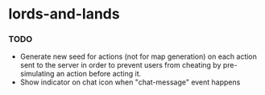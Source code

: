 # lords-and-lands
 
### TODO

- Generate new seed for actions (not for map generation) on each action sent to the server in order to prevent users from cheating by pre-simulating an action before acting it.
- Show indicator on chat icon when "chat-message" event happens